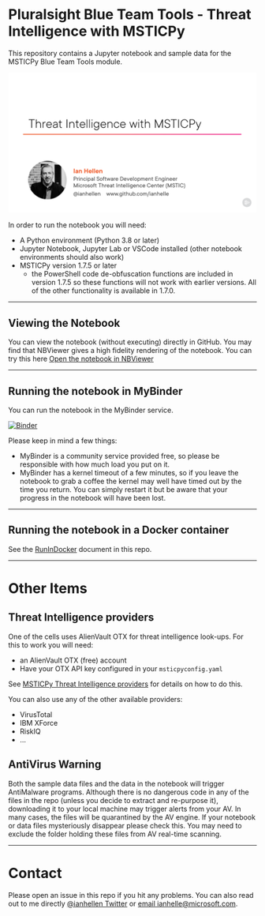 # Pluralsight Blue Team Tools - Threat Intelligence with MSTICPy

This repository contains a Jupyter notebook and sample data
for the MSTICPy Blue Team Tools module.

![Course Title Page](./media/CourseTitle.png)

In order to run the notebook you will need:

- A Python environment (Python 3.8 or later)
- Jupyter Notebook, Jupyter Lab or VSCode installed (other notebook environments should also work)
- MSTICPy version 1.7.5 or later
  - the PowerShell code de-obfuscation functions are included in version 1.7.5 so these
    functions will not work with earlier versions. All of the other functionality is
    available in 1.7.0.

---

## Viewing the Notebook

You can view the notebook (without executing) directly in GitHub.
You may find that NBViewer gives a high fidelity rendering of the notebook.
You can try this here [Open the notebook in NBViewer](https://nbviewer.org/github/ianhelle/pluralsight-btt-msticpy/blob/main/MPP-BTT-notebook.ipynb)

---

## Running the notebook in MyBinder

You can run the notebook in the MyBinder service.

[![Binder](https://mybinder.org/badge_logo.svg)](https://mybinder.org/v2/gh/ianhelle/pluralsight-btt-msticpy/HEAD?labpath=MPP-BTT-notebook.ipynb)

Please keep in mind a few things:

- MyBinder is a community service provided free, so please be responsible with how much load you put on it.
- MyBinder has a kernel timeout of a few minutes, so if you leave the notebook to grab a coffee
   the kernel may well have timed out by the time you return. You can simply restart it but be
   aware that your progress in the notebook will have been lost.

---

## Running the notebook in a Docker container

See the [RunInDocker](./RunInDocker.md) document in this repo.

---

# Other Items

## Threat Intelligence providers

One of the cells uses AlienVault OTX for threat intelligence look-ups. For this to work you will need:

- an AlienVault OTX (free) account
- Have your OTX API key configured in your `msticpyconfig.yaml`

See [MSTICPy Threat Intelligence providers](https://msticpy.readthedocs.io/en/latest/data_acquisition/TIProviders.html)
for details on how to do this.

You can also use any of the other available providers:

- VirusTotal
- IBM XForce
- RiskIQ
- ...

## AntiVirus Warning

Both the sample data files and the data in the notebook will trigger AntiMalware programs.
Although there is no dangerous code in any of the files in the repo (unless you
decide to extract and re-purpose it), downloading it to your local machine may trigger
alerts from your AV. In many cases, the files will be quarantined by the AV engine.
If your notebook or data files mysteriously disappear please check this. You may
need to exclude the folder holding these files from AV real-time scanning.

---
# Contact

Please open an issue in this repo if you hit any problems.
You can also read out to me directly [@ianhellen Twitter](https://twitter.com/ianhellen)
or [email ianhelle@microsoft.com](mailto:ianhelle@microsoft.com).
